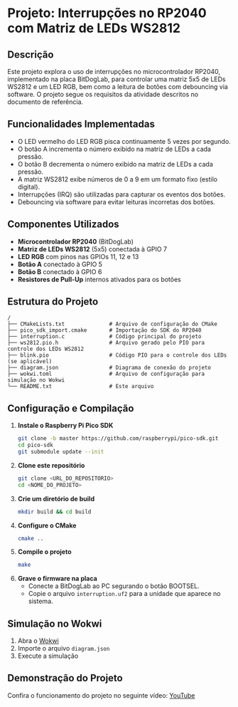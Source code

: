 # Projeto: Interrupções no RP2040 com Matriz de LEDs WS2812

## Descrição
Este projeto explora o uso de interrupções no microcontrolador RP2040, implementado na placa BitDogLab, para controlar uma matriz 5x5 de LEDs WS2812 e um LED RGB, bem como a leitura de botões com debouncing via software. O projeto segue os requisitos da atividade descritos no documento de referência.

## Funcionalidades Implementadas
- O LED vermelho do LED RGB pisca continuamente 5 vezes por segundo.
- O botão A incrementa o número exibido na matriz de LEDs a cada pressão.
- O botão B decrementa o número exibido na matriz de LEDs a cada pressão.
- A matriz WS2812 exibe números de 0 a 9 em um formato fixo (estilo digital).
- Interrupções (IRQ) são utilizadas para capturar os eventos dos botões.
- Debouncing via software para evitar leituras incorretas dos botões.

## Componentes Utilizados
- **Microcontrolador RP2040** (BitDogLab)
- **Matriz de LEDs WS2812** (5x5) conectada à GPIO 7
- **LED RGB** com pinos nas GPIOs 11, 12 e 13
- **Botão A** conectado à GPIO 5
- **Botão B** conectado à GPIO 6
- **Resistores de Pull-Up** internos ativados para os botões

## Estrutura do Projeto
```
/
├── CMakeLists.txt              # Arquivo de configuração do CMake
├── pico_sdk_import.cmake       # Importação do SDK do RP2040
├── interruption.c              # Código principal do projeto
├── ws2812.pio.h                # Arquivo gerado pelo PIO para controle dos LEDs WS2812
├── blink.pio                   # Código PIO para o controle dos LEDs (se aplicável)
├── diagram.json                # Diagrama de conexão do projeto
├── wokwi.toml                  # Arquivo de configuração para simulação no Wokwi
└── README.txt                  # Este arquivo
```

## Configuração e Compilação
1. **Instale o Raspberry Pi Pico SDK**
   ```bash
   git clone -b master https://github.com/raspberrypi/pico-sdk.git
   cd pico-sdk
   git submodule update --init
   ```
2. **Clone este repositório**
   ```bash
   git clone <URL_DO_REPOSITORIO>
   cd <NOME_DO_PROJETO>
   ```
3. **Crie um diretório de build**
   ```bash
   mkdir build && cd build
   ```
4. **Configure o CMake**
   ```bash
   cmake ..
   ```
5. **Compile o projeto**
   ```bash
   make
   ```
6. **Grave o firmware na placa**
   - Conecte a BitDogLab ao PC segurando o botão BOOTSEL.
   - Copie o arquivo `interruption.uf2` para a unidade que aparece no sistema.

## Simulação no Wokwi
1. Abra o [Wokwi](https://wokwi.com/)
2. Importe o arquivo `diagram.json`
3. Execute a simulação

## Demonstração do Projeto
Confira o funcionamento do projeto no seguinte vídeo: [YouTube](https://youtu.be/mHMIAnvlU1A)

